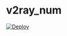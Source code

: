 # v2ray_num

[![Deploy](https://www.herokucdn.com/deploy/button.png)](https://dashboard.heroku.com/new?template=https://github.com/heidalong/v2ray_num)
